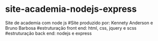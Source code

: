 # site-academia-nodejs-express
Site de academia com node js 
#Site produzido por: Kennety Anderson e Bruno Barbosa
#estruturação front end: html, css, jquery e scss
#estruturação back end: nodejs e express
